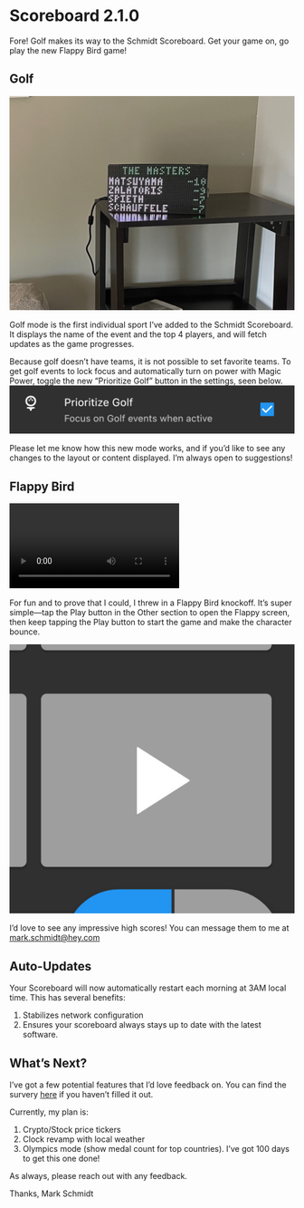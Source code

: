 # Scoreboard 2.1.0

Fore! Golf makes its way to the Schmidt Scoreboard. Get your game on, go play the new Flappy Bird game! 

## Golf

![](assets/IMG_0722.jpeg)

Golf mode is the first individual sport I’ve added to the Schmidt Scoreboard. It displays the name of the event and the top 4 players, and will fetch updates as the game progresses.

Because golf doesn’t have teams, it is not possible to set favorite teams. To get golf events to lock focus and automatically turn on power with Magic Power, toggle the new “Prioritize Golf” button in the settings, seen below.
![](assets/IMG_0731.jpeg)

Please let me know how this new mode works, and if you’d like to see any changes to the layout or content displayed. I’m always open to suggestions!

## Flappy Bird

![](assets/IMG_0726.mov)

For fun and to prove that I could, I threw in a Flappy Bird knockoff. It’s super simple—tap the Play button in the Other section to open the Flappy screen, then keep tapping the Play button to start the game and make the character bounce.

![](assets/IMG_0730.jpeg)

I’d love to see any impressive high scores! You can message them to me at [mark.schmidt@hey.com](mailto:mark.schmidt@hey.com)

## Auto-Updates

Your Scoreboard will now automatically restart each morning at 3AM local time. This has several benefits:

1. Stabilizes network configuration
2. Ensures your scoreboard always stays up to date with the latest software.

## What’s Next?

I’ve got a few potential features that I’d love feedback on. You can find the survery [here](https://4jqaknpki6r.typeform.com/to/jQbcwAn9) if you haven’t filled it out. 

Currently, my plan is:

1. Crypto/Stock price tickers
2. Clock revamp with local weather
3. Olympics mode (show medal count for top countries). I’ve got 100 days to get this one done!

As always, please reach out with any feedback.

Thanks,
Mark Schmidt